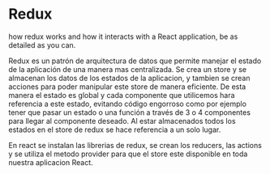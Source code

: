 # Redux

<p>how redux works and how it interacts with a React application, be as detailed as you can.</p>
<p>
Redux es un patrón de arquitectura de datos que permite manejar el estado de la aplicación de una manera mas centralizada.
Se crea un store y se almacenan los datos de los estados de la aplicacion, y tambien se crean acciones para poder manipular este store de manera eficiente. 
De esta manera el estado es global y cada componente que utilicemos hara referencia a este estado, evitando código engorroso como por ejemplo tener que pasar un estado o una función a través de 3 o 4 componentes para llegar al componente deseado. Al estar almacenados todos los estados en el store de redux se hace referencia a un solo lugar. 
<p>En react se instalan las librerias de redux, se crean los reducers, las actions y se utiliza el metodo provider para que el store este disponible en toda nuestra aplicacion React. </p>
</p>
